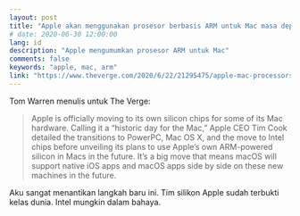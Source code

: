 ```yaml
---
layout: post
title: "Apple akan menggunakan prosesor berbasis ARM untuk Mac masa depan"
# date: 2020-06-30 12:00:00
lang: id
description: "Apple mengumumkan prosesor ARM untuk Mac"
comments: false
keywords: "apple, mac, arm"
link: "https://www.theverge.com/2020/6/22/21295475/apple-mac-processors-arm-silicon-chips-wwdc-2020"
--- 
```


Tom Warren menulis untuk The Verge:

>Apple is officially moving to its own silicon chips for some of its Mac hardware. Calling it a “historic day for the Mac,” Apple CEO Tim Cook detailed the transitions to PowerPC, Mac OS X, and the move to Intel chips before unveiling its plans to use Apple’s own ARM-powered silicon in Macs in the future. It’s a big move that means macOS will support native iOS apps and macOS apps side by side on these new machines in the future.

Aku sangat menantikan langkah baru ini. Tim silikon Apple sudah terbukti kelas dunia. Intel mungkin dalam bahaya.


